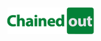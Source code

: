 ![alt Chainedout](https://raw.githubusercontent.com/UB-ES-19/B4-Chainedout/master/repo_logo.png "Chainedout")
